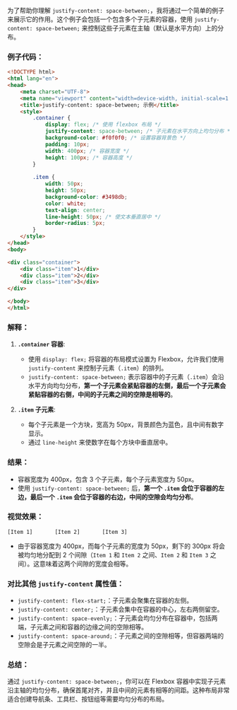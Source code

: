 为了帮助你理解 `justify-content: space-between;`，我将通过一个简单的例子来展示它的作用。这个例子会包括一个包含多个子元素的容器，使用 `justify-content: space-between;` 来控制这些子元素在主轴（默认是水平方向）上的分布。

### 例子代码：

```html
<!DOCTYPE html>
<html lang="en">
<head>
    <meta charset="UTF-8">
    <meta name="viewport" content="width=device-width, initial-scale=1.0">
    <title>justify-content: space-between; 示例</title>
    <style>
        .container {
            display: flex; /* 使用 flexbox 布局 */
            justify-content: space-between; /* 子元素在水平方向上均匀分布 */
            background-color: #f0f0f0; /* 设置容器背景色 */
            padding: 10px;
            width: 400px; /* 容器宽度 */
            height: 100px; /* 容器高度 */
        }
        
        .item {
            width: 50px;
            height: 50px;
            background-color: #3498db;
            color: white;
            text-align: center;
            line-height: 50px; /* 使文本垂直居中 */
            border-radius: 5px;
        }
    </style>
</head>
<body>

<div class="container">
    <div class="item">1</div>
    <div class="item">2</div>
    <div class="item">3</div>
</div>

</body>
</html>
```

### 解释：

1. **`.container` 容器**:
   - 使用 `display: flex;` 将容器的布局模式设置为 Flexbox，允许我们使用 `justify-content` 来控制子元素（`.item`）的排列。
   - `justify-content: space-between;` 表示容器中的子元素（`.item`）会沿水平方向均匀分布，**第一个子元素会紧贴容器的左侧，最后一个子元素会紧贴容器的右侧，中间的子元素之间的空隙是相等的**。

2. **`.item` 子元素**:
   - 每个子元素是一个方块，宽高为 50px，背景颜色为蓝色，且中间有数字显示。
   - 通过 `line-height` 来使数字在每个方块中垂直居中。

### 结果：

- 容器宽度为 400px，包含 3 个子元素，每个子元素宽度为 50px。
- 使用 `justify-content: space-between;` 后，**第一个 `.item` 会位于容器的左边，最后一个 `.item` 会位于容器的右边，中间的空隙会均匀分布**。

### 视觉效果：
```
[Item 1]       [Item 2]       [Item 3]
```

- 由于容器宽度为 400px，而每个子元素的宽度为 50px，剩下的 300px 将会被均匀地分配到 2 个间隙（`Item 1` 和 `Item 2` 之间、`Item 2` 和 `Item 3` 之间）。这意味着这两个间隙的宽度会相等。

### 对比其他 `justify-content` 属性值：
- `justify-content: flex-start;`：子元素会聚集在容器的左侧。
- `justify-content: center;`：子元素会集中在容器的中心，左右两侧留空。
- `justify-content: space-evenly;`：子元素会均匀分布在容器中，包括两端，子元素之间和容器的边缘之间的空隙相等。
- `justify-content: space-around;`：子元素之间的空隙相等，但容器两端的空隙会是子元素之间空隙的一半。

### 总结：
通过 `justify-content: space-between;`，你可以在 Flexbox 容器中实现子元素沿主轴的均匀分布，确保首尾对齐，并且中间的元素有相等的间距。这种布局非常适合创建导航条、工具栏、按钮组等需要均匀分布的布局。